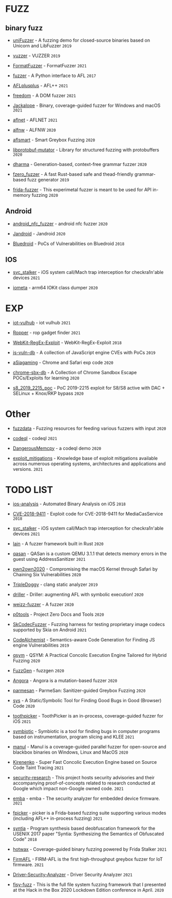 
# FUZZ

## binary fuzz

* [uniFuzzer](https://github.com/PAGalaxyLab/uniFuzzer) - A fuzzing demo for closed-source binaries based on Unicorn and LibFuzzer `2019`

* [vuzzer](https://github.com/vusec/vuzzer) - VUZZER `2019`

* [FormatFuzzer](https://github.com/uds-se/FormatFuzzer) - FormatFuzzer `2021`

* [fuzzer](https://github.com/shellphish/fuzzer) - A Python interface to AFL `2017`

* [AFLplusplus](https://github.com/AFLplusplus/AFLplusplus) - AFL++ `2021`

* [freedom](https://github.com/sslab-gatech/freedom) - A DOM fuzzer `2021`

* [Jackalope](https://github.com/googleprojectzero/Jackalope) - Binary, coverage-guided fuzzer for Windows and macOS `2021`

* [aflnet](https://github.com/aflnet/aflnet) - AFLNET `2021`

* [alfnw](https://github.com/LyleMi/aflnw) - ALFNW `2020`

* [aflsmart](https://github.com/aflsmart/aflsmart) - Smart Greybox Fuzzing `2020`

* [libprotobuf-mutator](https://github.com/google/libprotobuf-mutator) - Library for structured fuzzing with protobuffers `2020`

* [dharma](https://github.com/MozillaSecurity/dharma) - Generation-based, context-free grammar fuzzer `2020`

* [fzero_fuzzer](https://github.com/gamozolabs/fzero_fuzzer) - A fast Rust-based safe and thead-friendly grammar-based fuzz generator `2019`

* [frida-fuzzer](https://github.com/andreafioraldi/frida-fuzzer) - This experimetal fuzzer is meant to be used for API in-memory fuzzing `2020`

## Android

* [android_nfc_fuzzer](https://github.com/m-y-mo/android_nfc_fuzzer) - android nfc fuzzer `2020`

* [Jandroid](https://github.com/FSecureLABS/Jandroid) - Jandroid `2020`

* [Bluedroid](https://github.com/JiounDai/Bluedroid) - PoCs of Vulnerabilities on Bluedroid `2018`

## IOS

* [svc_stalker](https://github.com/jsherman212/svc_stalker) - iOS system call/Mach trap interception for checkra1n'able devices `2021`

* [iometa](https://github.com/Siguza/iometa) - arm64 IOKit class dumper `2020`

# EXP

* [iot-vulhub](https://github.com/firmianay/IoT-vulhub) - iot vulhub `2021`

* [Ropper](https://github.com/sashs/Ropper) - rop gadget finder `2021`

* [WebKit-RegEx-Exploit](https://github.com/LinusHenze/WebKit-RegEx-Exploit) - WebKit-RegEx-Exploit `2018`

* [js-vuln-db](https://github.com/tunz/js-vuln-db) - A collection of JavaScript engine CVEs with PoCs `2019`

* [aSiagaming](https://github.com/vngkv123/aSiagaming) - Chrome and Safari exp code `2020`

* [chrome-sbx-db](https://github.com/allpaca/chrome-sbx-db) - A Collection of Chrome Sandbox Escape POCs/Exploits for learning `2020`

* [s8_2019_2215_poc](https://github.com/chompie1337/s8_2019_2215_poc) - PoC 2019-2215 exploit for S8/S8 active with DAC + SELinux + Knox/RKP bypass `2020`


# Other

* [fuzzdata](https://github.com/MozillaSecurity/fuzzdata) - Fuzzing resources for feeding various fuzzers with input `2020`

* [codeql](https://github.com/github/codeql) - codeql `2021`

* [DangerousMemcpy](https://github.com/assafsion/DangerousMemcpy) - a codeql demo `2020`

* [exploit_mitigations](https://github.com/nccgroup/exploit_mitigations) - Knowledge base of exploit mitigations available across numerous operating systems, architectures and applications and versions. `2021`


# TODO LIST 

* [ios-analysis](https://github.com/IAIK/ios-analysis) - Automated Binary Analysis on iOS `2018`

* [CVE-2018-9411](https://github.com/tamirzb/CVE-2018-9411) - Exploit code for CVE-2018-9411 for MediaCasService `2018`

* [svc_stalker](https://github.com/jsherman212/svc_stalker) - iOS system call/Mach trap interception for checkra1n'able devices `2021`

* [lain](https://github.com/microsoft/lain) - A fuzzer framework built in Rust `2020`

* [qasan](https://github.com/andreafioraldi/qasan) - QASan is a custom QEMU 3.1.1 that detects memory errors in the guest using AddressSanitizer `2021` 

* [pwn2own2020](https://github.com/sslab-gatech/pwn2own2020) - Compromising the macOS Kernel through Safari by Chaining Six Vulnerabilities `2020`

* [TripleDoggy](https://github.com/GoSSIP-SJTU/TripleDoggy) - clang static analyzer `2019`

* [driller](https://github.com/shellphish/driller) - Driller: augmenting AFL with symbolic execution! `2020`

* [weizz-fuzzer](https://github.com/andreafioraldi/weizz-fuzzer) - A fuzzer `2020`

* [p0tools](https://github.com/googleprojectzero/p0tools) - Project Zero Docs and Tools `2020`

* [SkCodecFuzzer](https://github.com/googleprojectzero/SkCodecFuzzer) - Fuzzing harness for testing proprietary image codecs supported by Skia on Android `2021`

* [CodeAlchemist](https://github.com/SoftSec-KAIST/CodeAlchemist) - Semantics-aware Code Generation for Finding JS engine Vulnerabilities `2019`

* [qsym](https://github.com/sslab-gatech/qsym) - QSYM: A Practical Concolic Execution Engine Tailored for Hybrid Fuzzing `2020`

* [FuzzGen](https://github.com/HexHive/FuzzGen) - fuzzgen `2020`

* [Angora](https://github.com/AngoraFuzzer/Angora) - Angora is a mutation-based fuzzer `2020`

* [parmesan](https://github.com/vusec/parmesan) - ParmeSan: Sanitizer-guided Greybox Fuzzing `2020`

* [sys](https://github.com/PLSysSec/sys) - A Static/Symbolic Tool for Finding Good Bugs in Good (Browser) Code `2020`

* [toothpicker](https://github.com/seemoo-lab/toothpicker) - ToothPicker is an in-process, coverage-guided fuzzer for iOS `2021`

* [symbiotic](https://github.com/staticafi/symbiotic) - Symbiotic is a tool for finding bugs in computer programs based on instrumentation, program slicing and KLEE `2021`

* [manul](https://github.com/mxmssh/manul) - Manul is a coverage-guided parallel fuzzer for open-source and blackbox binaries on Windows, Linux and MacOS `2020`

* [Kirenenko](https://github.com/ChengyuSong/Kirenenko) - Super Fast Concolic Execution Engine based on Source Code Taint Tracing `2021`

* [security-research](https://github.com/google/security-research) - This project hosts security advisories and their accompanying proof-of-concepts related to research conducted at Google which impact non-Google owned code. `2021`

* [emba](https://github.com/e-m-b-a/emba) - emba - The security analyzer for embedded device firmware. `2021`

* [fpicker](https://github.com/ttdennis/fpicker) - picker is a Frida-based fuzzing suite supporting various modes (including AFL++ in-process fuzzing) `2021`

* [syntia](https://github.com/RUB-SysSec/syntia) - Program synthesis based deobfuscation framework for the USENIX 2017 paper "Syntia: Synthesizing the Semantics of Obfuscated Code"    `2018`

* [hotwax](https://github.com/meme/hotwax) - Coverage-guided binary fuzzing powered by Frida Stalker `2021`

* [FirmAFL](https://github.com/zyw-200/FirmAFL) - FIRM-AFL is the first high-throughput greybox fuzzer for IoT firmware. `2021`

* [Driver-Security-Analyzer](https://github.com/alibaba-edu/Driver-Security-Analyzer) -  Driver Security Analyzer `2021`

* [fisy-fuzz](https://github.com/0xricksanchez/fisy-fuzz) - This is the full file system fuzzing framework that I presented at the Hack in the Box 2020 Lockdown Edition conference in April. `2020`
